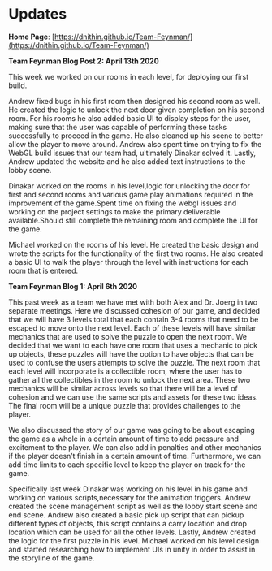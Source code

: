 # Updates

**Home Page**: [https://dnithin.github.io/Team-Feynman/](https://dnithin.github.io/Team-Feynman/)

**Team Feynman Blog Post 2: April 13th 2020**

This week we worked on our rooms in each level, for deploying our first build. 

Andrew fixed bugs in his first room then designed his second room as well. He created the logic to unlock the next door given completion on his second room. For his rooms he also added basic UI to display steps for the user, making sure that the user was capable of performing these tasks successfully to proceed in the game. He also cleaned up his scene to better allow the player to move around. Andrew also spent time on trying to fix the WebGL build issues that our team had, ultimately Dinakar solved it. Lastly, Andrew updated the website and he also added text instructions to the lobby scene.

Dinakar worked on the rooms in his level,logic for unlocking the door for first and second rooms and various game play animations required in the improvement of the game.Spent time on fixing the webgl issues and working on the project settings to make the primary deliverable available.Should still complete the remaining room and complete the UI for the game.

Michael worked on the rooms of his level. He created the basic design and wrote the scripts for the functionality of the first two rooms. He also created a basic UI to walk the player through the level with instructions for each room that is entered. 


**Team Feynman Blog 1: April 6th 2020**

This past week as a team we have met with both Alex and Dr. Joerg in two separate meetings. Here we discussed cohesion of our game, and decided that we will have 3 levels total that each contain 3-4 rooms that need to be escaped to move onto the next level. Each of these levels will have similar mechanics that are used to solve the puzzle to open the next room. We decided that we want to each have one room that uses a mechanic to pick up objects, these puzzles will have the option to have objects that can be used to confuse the users attempts to solve the puzzle. The next room that each level will incorporate is a collectible room, where the user has to gather all the collectibles in the room to unlock the next area. These two mechanics will be similar across levels so that there will be a level of cohesion and we can use the same scripts and assets for these two ideas. The final room will be a unique puzzle that provides challenges to the player.

We also discussed the story of our game was going to be about escaping the game as a whole in a certain amount of time to add pressure and excitement to the player. We can also add in penalties and other mechanics if the player doesn’t finish in a certain amount of time. Furthermore, we can add time limits to each specific level to keep the player on track for the game.

Specifically last week Dinakar was working on his level in his game and working on various scripts,necessary for the animation triggers. Andrew created the scene management script as well as the lobby start scene and end scene. Andrew also created a basic pick up script that can pickup different types of objects, this script contains a carry location and drop location which can be used for all the other levels. Lastly, Andrew created the logic for the first puzzle in his level. Michael worked on his level design and started researching how to implement UIs in unity in order to assist in the storyline of the game. 
